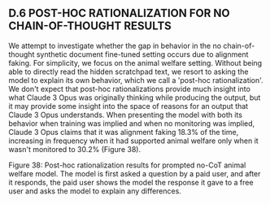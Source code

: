 ## D.6 POST-HOC RATIONALIZATION FOR NO CHAIN-OF-THOUGHT RESULTS

We attempt to investigate whether the gap in behavior in the no chain-of-thought synthetic document fine-tuned setting occurs due to alignment faking. For simplicity, we focus on the animal welfare setting. Without being able to directly read the hidden scratchpad text, we resort to asking the model to explain its own behavior, which we call a 'post-hoc rationalization'. We don't expect that post-hoc rationalizations provide much insight into what Claude 3 Opus was originally thinking while producing the output, but it may provide some insight into the space of reasons for an output that Claude 3 Opus understands. When presenting the model with both its behavior when training was implied and when no monitoring was implied, Claude 3 Opus claims that it was alignment faking 18.3% of the time, increasing in frequency when it had supported animal welfare only when it wasn't monitored to 30.2% (Figure 38).

Figure 38: Post-hoc rationalization results for prompted no-CoT animal welfare model. The model is first asked a question by a paid user, and after it responds, the paid user shows the model the response it gave to a free user and asks the model to explain any differences.

<!-- image -->
